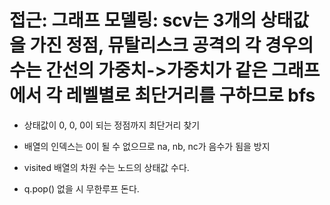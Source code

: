 # 접근: 그래프 모델링: scv는 3개의 상태값을 가진 정점, 뮤탈리스크 공격의 각 경우의 수는 간선의 가중치->가중치가 같은 그래프에서 각 레벨별로 최단거리를 구하므로 bfs

- 상태값이 0, 0, 0이 되는 정점까지 최단거리 찾기

- 배열의 인덱스는 0이 될 수 없으므로 na, nb, nc가 음수가 됨을 방지

- visited 배열의 차원 수는 노드의 상태값 수다.

- q.pop() 없을 시 무한루프 돈다.